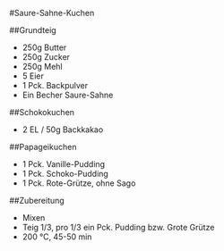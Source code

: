 #Saure-Sahne-Kuchen

##Grundteig
* 250g Butter
* 250g Zucker
* 250g Mehl
* 5 Eier
* 1 Pck. Backpulver 
* Ein Becher Saure-Sahne

##Schokokuchen
* 2 EL / 50g Backkakao

##Papageikuchen

* 1 Pck. Vanille-Pudding
* 1 Pck. Schoko-Pudding
* 1 Pck. Rote-Grütze, ohne Sago

##Zubereitung
* Mixen
* Teig 1/3, pro 1/3 ein Pck. Pudding bzw. Grote Grütze
* 200 °C, 45-50 min